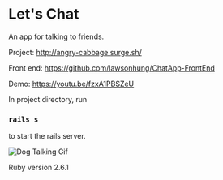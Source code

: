 # Let's Chat
An app for talking to friends.

Project: http://angry-cabbage.surge.sh/

Front end: https://github.com/lawsonhung/ChatApp-FrontEnd

Demo: https://youtu.be/fzxA1PBSZeU

In project directory, run 

### `rails s` 

to start the rails server.

![Dog Talking Gif](https://media.giphy.com/media/dtBi0s3hndz7q/giphy.gif)

Ruby version 2.6.1
